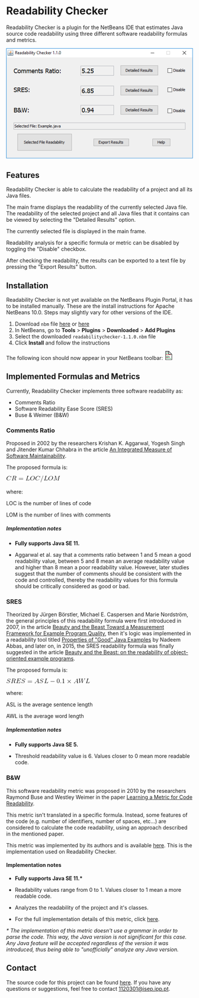 # Readability Checker

Readability Checker is a plugin for the NetBeans IDE that estimates Java source code readability using three different software readability formulas and metrics.

![Main Window](https://raw.githubusercontent.com/cdtpinto/cdtpinto.github.io/master/files/images/readabilitychecker_ui.PNG "Readability Checker Main Window")

## Features

Readability Checker is able to calculate the readability of a project and all its Java files.

The main frame displays the readability of the currently selected Java file. The readability of the selected project and all Java files that it contains can be viewed by selecting the "Detailed Results" option.

The currently selected file is displayed in the main frame.

Readability analysis for a specific formula or metric can be disabled by toggling the "Disable" checkbox.

After checking the readability, the results can be exported to a text file by pressing the "Export Results" button.

## Installation

Readability Checker is not yet available on the NetBeans Plugin Portal, it has to be installed manually. These are the install instructions for Apache NetBeans 10.0. Steps may slightly vary for other versions of the IDE.

1. Download `nbm` file [here](https://we.tl/t-7UG7AkB8QR) or [here](https://www.dropbox.com/s/r02t0d4mxmuqqy0/readabilitychecker-1.1.0.nbm?dl=0)
2. In NetBeans, go to **Tools** > **Plugins** > **Downloaded** > **Add Plugins**
3. Select the downloaded `readabilitychecker-1.1.0.nbm` file
4. Click **Install** and follow the instructions

The following icon should now appear in your NetBeans toolbar: ![](https://raw.githubusercontent.com/cdtpinto/cdtpinto.github.io/master/files/images/readabilitycheckericon24.png "Readability Checker Icon")

## Implemented Formulas and Metrics

Currently, Readability Checker implements three software readability 
as:

* Comments Ratio
* Software Readability Ease Score (SRES)
* Buse & Weimer (B&W)

### Comments Ratio

Proposed in 2002 by the researchers Krishan K. Aggarwal, Yogesh Singh and Jitender Kumar Chhabra in the article [An Integrated Measure of Software Maintainability](https://ieeexplore.ieee.org/document/981648/).

The proposed formula is:

![](https://raw.githubusercontent.com/cdtpinto/cdtpinto.github.io/master/files/images/comments_ratio_formula.gif "Comments Ratio Formula")

where:

LOC is the number of lines of code

LOM is the number of lines with comments

##### Implementation notes

* **Fully supports Java SE 11.**

* Aggarwal et al. say that a comments ratio between 1 and 5 mean a good readability value, between 5 and 8 mean an average readability value and higher than 8 mean a poor readability value. However, later studies suggest that the number of comments should be consistent with the code and controlled, thereby the readability values for this formula should be critically considered as good or bad.

### SRES

Theorized by Jürgen Börstler, Michael E. Caspersen and Marie Nordström, the general principles of this readability formula were first introduced in 2007, in the article [Beauty and the Beast Toward a Measurement Framework for Example Program Quality](https://pdfs.semanticscholar.org/8c41/1a1fb987966f2020765069dc21881826e635.pdf), then it's logic was implemented in a readability tool titled [Properties of "Good" Java Examples](http://www8.cs.umu.se/education/examina/Rapporter/NadeemAbbas_v2.pdf) by Nadeem Abbas, and later on, in 2015, the SRES readability formula was finally suggested in the article [Beauty and the Beast: on the readability of object-oriented example programs](https://link.springer.com/article/10.1007/s11219-015-9267-5).

The proposed formula is:

![](https://raw.githubusercontent.com/cdtpinto/cdtpinto.github.io/master/files/images/sres_equation.gif "SRES Formula")

where:

ASL is the average sentence length

AWL is the average word length

##### Implementation notes

* **Fully supports Java SE 5.**

* Threshold readability value is 6. Values closer to 0 mean more readable code.

### B&W

This software readability metric was proposed in 2010 by the researchers Raymond Buse and Westley Weimer in the paper [Learning a Metric for Code Readability](https://ieeexplore.ieee.org/document/5332232).

This metric isn't translated in a specific formula. Instead, some features of the code (e.g. number of identifiers, number of spaces, etc...) are considered to calculate the code readability, using an approach described in the mentioned paper.

This metric was implemented by its authors and is available [here](http://www.arrestedcomputing.com/readability). This is the implementation used on Readability Checker.

#### Implementation notes

* **Fully supports Java SE 11.\***

* Readability values range from 0 to 1. Values closer to 1 mean a more readable code.

* Analyzes the readability of the project and it's classes.

* For the full implementation details of this metric, click [here](https://cdtpinto.github.io/pages/bw).

*\* The implementation of this metric doesn't use a grammar in order to parse the code. This way, the Java version is not significant for this case. Any Java feature will be accepted regardless of the version it was introduced, thus being able to "unofficially" analyze any Java version.*

## Contact

The source code for this project can be found [here](https://github.com/cdtpinto/readabilitychecker). If you have any questions or suggestions, feel free to contact <1120301@isep.ipp.pt>.
